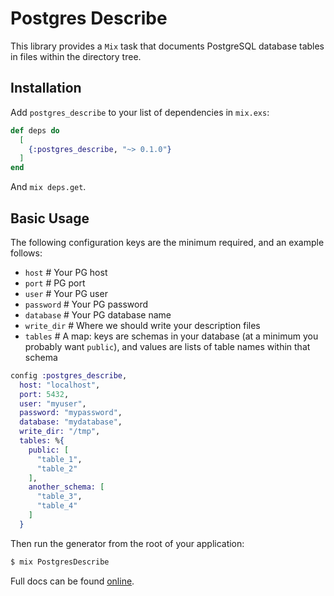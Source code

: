 # Postgres Describe

This library provides a `Mix` task that documents PostgreSQL database tables
in files within the directory tree.

## Installation

Add `postgres_describe` to your list of dependencies in `mix.exs`:

```elixir
def deps do
  [
    {:postgres_describe, "~> 0.1.0"}
  ]
end
```

And `mix deps.get`.

## Basic Usage

The following configuration keys are the minimum required, and an example
follows:

- `host` # Your PG host
- `port` # PG port
- `user` # Your PG user
- `password` # Your PG password
- `database` # Your PG database name
- `write_dir` # Where we should write your description files
- `tables` # A map: keys are schemas in your database (at a minimum you probably want `public`), and values are lists of table names within that schema

```elixir
config :postgres_describe,
  host: "localhost",
  port: 5432,
  user: "myuser",
  password: "mypassword",
  database: "mydatabase",
  write_dir: "/tmp",
  tables: %{
    public: [
      "table_1",
      "table_2"
    ],
    another_schema: [
      "table_3",
      "table_4"
    ]
  }
```

Then run the generator from the root of your application:

```bash
$ mix PostgresDescribe
```

Full docs can be found [online](https://hexdocs.pm/postgres_describe).
